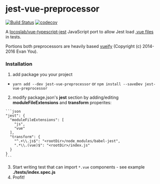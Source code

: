 # jest-vue-preprocessor
[![Build Status](https://travis-ci.org/vire/jest-vue-preprocessor.svg?branch=master)](https://travis-ci.org/vire/jest-vue-preprocessor) [![codecov](https://codecov.io/gh/vire/jest-vue-preprocessor/branch/master/graph/badge.svg)](https://codecov.io/gh/vire/jest-vue-preprocessor)

A [locoslab/vue-typescript-jest](https://github.com/locoslab/vue-typescript-jest) JavaScript port to allow Jest load [.vue files](https://vue-loader.vuejs.org/en/) in tests.

Portions both preprocessors are heavily based [vueify](https://github.com/vuejs/vueify) (Copyright (c) 2014-2016 Evan You).

### Installation

  1.  add package you your project
    
   *  `yarn add --dev jest-vue-preprocessor` or  `npm install --saveDev jest-vue-preprocessor`
 
  2.  modify package.json's **jest** section by adding/editing **moduleFileExtensions** and **transform** properites:

    ```json
    "jest": {
      "moduleFileExtensions": [
        "js",
        "vue"
      ],
      "transform": {
        "^.+\\.js$": "<rootDir>/node_modules/babel-jest",
        ".*\\.(vue)$": "<rootDir>/index.js"
      }
    }
    ```
  3.  Start writing test that can import `*.vue` components - see example **./tests/index.spec.js**
  4.  Profit!
